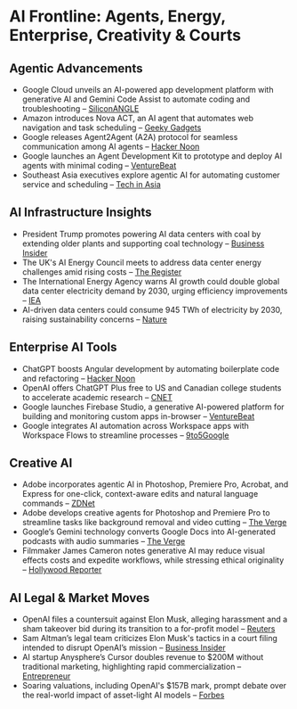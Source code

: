 # AI Frontline: Agents, Energy, Enterprise, Creativity & Courts

## Agentic Advancements
- Google Cloud unveils an AI-powered app development platform with generative AI and Gemini Code Assist to automate coding and troubleshooting – [SiliconANGLE](https://siliconangle.com/2025/04/09/agentic-ai-google-cloud-transforming-almost-every-aspect-app-development/)
- Amazon introduces Nova ACT, an AI agent that automates web navigation and task scheduling – [Geeky Gadgets](https://www.geeky-gadgets.com/amazon-nova-act-ai-task-automation/)
- Google releases Agent2Agent (A2A) protocol for seamless communication among AI agents – [Hacker Noon](https://hackernoon.com/google-a2a-a-first-look-at-another-agent-agent-protocol)
- Google launches an Agent Development Kit to prototype and deploy AI agents with minimal coding – [VentureBeat](https://venturebeat.com/ai/googles-new-agent-development-kit-lets-enterprises-rapidly-prototype-and-deploy-ai-agents-without-recoding/)
- Southeast Asia executives explore agentic AI for automating customer service and scheduling – [Tech in Asia](https://www.techinasia.com/executives-struggle-agentic-ai-jason-sosa)

## AI Infrastructure Insights
- President Trump promotes powering AI data centers with coal by extending older plants and supporting coal technology – [Business Insider](https://www.businessinsider.com/trump-coal-ai-data-centers-executive-order-2025-4)
- The UK's AI Energy Council meets to address data center energy challenges amid rising costs – [The Register](https://go.theregister.com/feed/www.theregister.com/2025/04/10/uk_ai_energy_council_meets/)
- The International Energy Agency warns AI growth could double global data center electricity demand by 2030, urging efficiency improvements – [IEA](https://www.iea.org/news/ai-is-set-to-drive-surging-electricity-demand-from-data-centres-while-offering-the-potential-to-transform-how-the-energy-sector-works)
- AI-driven data centers could consume 945 TWh of electricity by 2030, raising sustainability concerns – [Nature](https://www.nature.com/articles/d41586-025-01113-z)

## Enterprise AI Tools
- ChatGPT boosts Angular development by automating boilerplate code and refactoring – [Hacker Noon](https://hackernoon.com/does-ai-understand-angular-development-we-put-chatgpt-to-the-test)
- OpenAI offers ChatGPT Plus free to US and Canadian college students to accelerate academic research – [CNET](https://www.cnet.com/tech/services-and-software/chatgpt-plus-is-free-for-college-students-right-now-heres-what-you-get/)
- Google launches Firebase Studio, a generative AI-powered platform for building and monitoring custom apps in-browser – [VentureBeat](https://venturebeat.com/ai/google-introduces-firebase-studio-an-end-to-end-platform-that-builds-custom-apps-in-browser-in-minutes/)
- Google integrates AI automation across Workspace apps with Workspace Flows to streamline processes – [9to5Google](https://9to5google.com/2025/04/09/google-workspace-flows/)

## Creative AI
- Adobe incorporates agentic AI in Photoshop, Premiere Pro, Acrobat, and Express for one-click, context-aware edits and natural language commands – [ZDNet](https://www.zdnet.com/article/adobe-photoshop-is-getting-its-first-ai-agent-heres-what-it-can-do/)
- Adobe develops creative agents for Photoshop and Premiere Pro to streamline tasks like background removal and video cutting – [The Verge](https://www.theverge.com/news/646205/adobe-photoshop-premiere-pro-ai-creative-agent-actions)
- Google’s Gemini technology converts Google Docs into AI-generated podcasts with audio summaries – [The Verge](https://www.theverge.com/news/645986/gemini-can-now-turn-your-google-docs-into-podcasts)
- Filmmaker James Cameron notes generative AI may reduce visual effects costs and expedite workflows, while stressing ethical originality – [Hollywood Reporter](https://www.hollywoodreporter.com/business/business-news/james-cameron-generative-ai-filmmaking-text-prompts-1236186102/)

## AI Legal & Market Moves
- OpenAI files a countersuit against Elon Musk, alleging harassment and a sham takeover bid during its transition to a for-profit model – [Reuters](https://www.reuters.com/legal/openai-countersues-elon-musk-claims-harassment-2025-04-09/)
- Sam Altman’s legal team criticizes Elon Musk's tactics in a court filing intended to disrupt OpenAI’s mission – [Business Insider](https://www.businessinsider.com/sam-altman-lawyers-roasted-elon-musk-new-lawsuit-filing-2025-4)
- AI startup Anysphere’s Cursor doubles revenue to $200M without traditional marketing, highlighting rapid commercialization – [Entrepreneur](https://www.entrepreneur.com/business-news/26b-ai-startup-didnt-market-ai-gained-a-million-users/489789)
- Soaring valuations, including OpenAI's $157B mark, prompt debate over the real-world impact of asset-light AI models – [Forbes](https://www.forbes.com/councils/forbesfinancecouncil/2025/04/09/the-ai-valuation-paradox-balancing-hype-with-real-world-impact/)